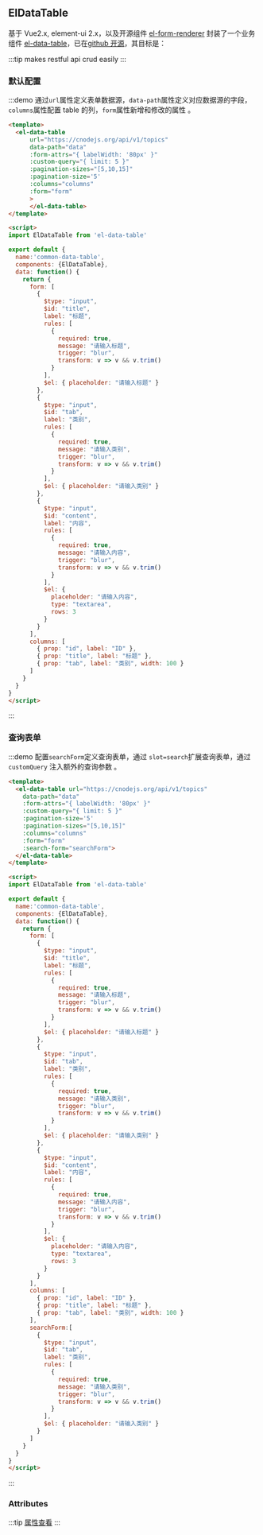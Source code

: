 <script>
import ElDataTable from 'el-data-table'

export default {
  name:'common-data-table',
  components: {ElDataTable},
  data: function() {
    return {
      form: [
        {
          $type: "input",
          $id: "title",
          label: "标题",
          rules: [
            {
              required: true,
              message: "请输入标题",
              trigger: "blur",
              transform: v => v && v.trim()
            }
          ],
          $el: { placeholder: "请输入标题" }
        },
        {
          $type: "input",
          $id: "tab",
          label: "类别",
          rules: [
            {
              required: true,
              message: "请输入类别",
              trigger: "blur",
              transform: v => v && v.trim()
            }
          ],
          $el: { placeholder: "请输入类别" }
        },
        {
          $type: "input",
          $id: "content",
          label: "内容",
          rules: [
            {
              required: true,
              message: "请输入内容",
              trigger: "blur",
              transform: v => v && v.trim()
            }
          ],
          $el: {
            placeholder: "请输入内容",
            type: "textarea",
            rows: 3
          }
        }
      ],
      columns: [
        { prop: "id", label: "ID" },
        { prop: "title", label: "标题" },
        { prop: "tab", label: "类别", width: 100 }
      ],
      searchForm:[
        {
          $type: "input",
          $id: "tab",
          label: "类别",
          rules: [
            {
              required: true,
              message: "请输入类别",
              trigger: "blur",
              transform: v => v && v.trim()
            }
          ],
          $el: { placeholder: "请输入类别" }
        }
      ]
    }
  }
}
</script>

## ElDataTable

基于 Vue2.x, element-ui 2.x，以及开源组件 [el-form-renderer](https://github.com/leezng/el-form-renderer) 封装了一个业务组件 [el-data-table](https://github.com/FEMessage/el-data-table)，已在[github 开源](https://github.com/FEMessage/el-data-table)，其目标是：

:::tip
makes restful api crud easily
:::

### 默认配置

:::demo 通过`url`属性定义表单数据源，`data-path`属性定义对应数据源的字段，`columns`属性配置 table 的列，`form`属性新增和修改的属性 。

```html
<template>
  <el-data-table
      url="https://cnodejs.org/api/v1/topics"
      data-path="data"
      :form-attrs="{ labelWidth: '80px' }"
      :custom-query="{ limit: 5 }"
      :pagination-sizes="[5,10,15]"
      :pagination-size='5'
      :columns="columns"
      :form="form"
      >
      </el-data-table>
</template>

<script>
import ElDataTable from 'el-data-table'

export default {
  name:'common-data-table',
  components: {ElDataTable},
  data: function() {
    return {
      form: [
        {
          $type: "input",
          $id: "title",
          label: "标题",
          rules: [
            {
              required: true,
              message: "请输入标题",
              trigger: "blur",
              transform: v => v && v.trim()
            }
          ],
          $el: { placeholder: "请输入标题" }
        },
        {
          $type: "input",
          $id: "tab",
          label: "类别",
          rules: [
            {
              required: true,
              message: "请输入类别",
              trigger: "blur",
              transform: v => v && v.trim()
            }
          ],
          $el: { placeholder: "请输入类别" }
        },
        {
          $type: "input",
          $id: "content",
          label: "内容",
          rules: [
            {
              required: true,
              message: "请输入内容",
              trigger: "blur",
              transform: v => v && v.trim()
            }
          ],
          $el: {
            placeholder: "请输入内容",
            type: "textarea",
            rows: 3
          }
        }
      ],
      columns: [
        { prop: "id", label: "ID" },
        { prop: "title", label: "标题" },
        { prop: "tab", label: "类别", width: 100 }
      ]
    }
  }
}
</script>
```

:::

### 查询表单

:::demo 配置`searchForm`定义查询表单，通过 `slot=search`扩展查询表单，通过 `customQuery` 注入额外的查询参数 。

```html
<template>
  <el-data-table url="https://cnodejs.org/api/v1/topics"
    data-path="data"
    :form-attrs="{ labelWidth: '80px' }"
    :custom-query="{ limit: 5 }"
    :pagination-size='5'
    :pagination-sizes="[5,10,15]"
    :columns="columns"
    :form="form"
    :search-form="searchForm">
  </el-data-table>
</template>

<script>
import ElDataTable from 'el-data-table'

export default {
  name:'common-data-table',
  components: {ElDataTable},
  data: function() {
    return {
      form: [
        {
          $type: "input",
          $id: "title",
          label: "标题",
          rules: [
            {
              required: true,
              message: "请输入标题",
              trigger: "blur",
              transform: v => v && v.trim()
            }
          ],
          $el: { placeholder: "请输入标题" }
        },
        {
          $type: "input",
          $id: "tab",
          label: "类别",
          rules: [
            {
              required: true,
              message: "请输入类别",
              trigger: "blur",
              transform: v => v && v.trim()
            }
          ],
          $el: { placeholder: "请输入类别" }
        },
        {
          $type: "input",
          $id: "content",
          label: "内容",
          rules: [
            {
              required: true,
              message: "请输入内容",
              trigger: "blur",
              transform: v => v && v.trim()
            }
          ],
          $el: {
            placeholder: "请输入内容",
            type: "textarea",
            rows: 3
          }
        }
      ],
      columns: [
        { prop: "id", label: "ID" },
        { prop: "title", label: "标题" },
        { prop: "tab", label: "类别", width: 100 }
      ],
      searchForm:[
        {
          $type: "input",
          $id: "tab",
          label: "类别",
          rules: [
            {
              required: true,
              message: "请输入类别",
              trigger: "blur",
              transform: v => v && v.trim()
            }
          ],
          $el: { placeholder: "请输入类别" }
        }
      ]
    }
  }
}
</script>
```

:::

### Attributes

:::tip
[属性查看](https://femessage.github.io/el-data-table/)
:::

